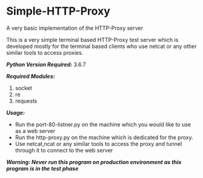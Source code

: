 # Simple-HTTP-Proxy
A very basic implementation of the HTTP-Proxy server

This is a very simple terminal based HTTP-Proxy test server which is developed mostly for the terminal based clients who use netcat or any other similar tools to access proxies.

***Python Version Required:*** 3.6.7

***Required Modules:***
  1. socket
  2. re
  3. requests
  
***Usage:***
  * Run the port-80-listner.py on the machine which you would like to use as a web server
  * Run the http-proxy.py on the machine which is dedicated for the proxy.
  * Use netcat,ncat or any similar tools to access the proxy and tunnel through it to connect to the web server
  
***Warning: Never run this program on production environment as this program is in the test phase***
